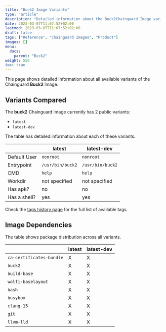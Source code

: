 ```yaml
---
title: "Buck2 Image Variants"
type: "article"
description: "Detailed information about the Buck2Chainguard Image variants"
date: 2023-03-07T11:07:52+02:00
lastmod: 2023-03-07T11:07:52+02:00
draft: false
tags: ["Reference", "Chainguard Images", "Product"]
images: []
menu:
  docs:
    parent: "Buck2"
weight: 550
toc: true
---
```


This page shows detailed information about all available variants of the Chainguard **Buck2** Image.

## Variants Compared
The **buck2** Chainguard Image currently has 2 public variants: 

- `latest`
- `latest-dev`

The table has detailed information about each of these variants.

|              | latest           | latest-dev       |
|--------------|------------------|------------------|
| Default User | `nonroot`        | `nonroot`        |
| Entrypoint   | `/usr/bin/buck2` | `/usr/bin/buck2` |
| CMD          | `help`           | `help`           |
| Workdir      | not specified    | not specified    |
| Has apk?     | no               | no               |
| Has a shell? | yes              | yes              |

Check the [tags history page](/chainguard/chainguard-images/reference/buck2/tags_history/) for the full list of available tags.
## Image Dependencies
The table shows package distribution across all variants.

|                          | latest | latest-dev |
|--------------------------|--------|------------|
| `ca-certificates-bundle` | X      | X          |
| `buck2`                  | X      | X          |
| `build-base`             | X      | X          |
| `wolfi-baselayout`       | X      | X          |
| `bash`                   | X      | X          |
| `busybox`                | X      | X          |
| `clang-15`               | X      | X          |
| `git`                    | X      | X          |
| `llvm-lld`               | X      | X          |
